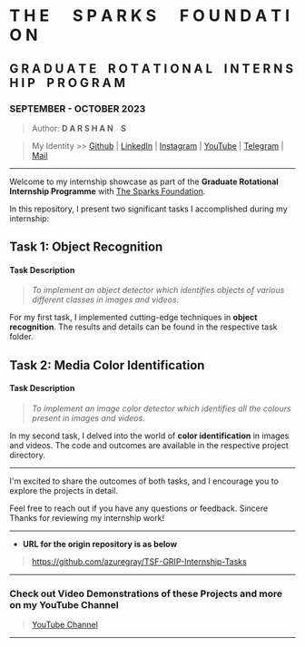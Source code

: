 # **T H E &emsp; S P A R K S &emsp; F O U N D A T I O N**
## G R A D U A T E &ensp; R O T A T I O N A L &ensp; I N T E R N S H I P &ensp; P R O G R A M
### SEPTEMBER - OCTOBER 2023

> Author: **D A R S H A N &ensp; S**

> My Identity >>  [Github](https://github.com/azuregray/) | [LinkedIn](https://linkedin.com/in/arcticblue/) | [Instagram](https://instagram.com/thedarshgowda/) | [YouTube](https://www.youtube.com/@pantoneblue/) | [Telegram](https://t.me/adobegreen/) | [Mail](mailto:d7gowda@gmail.com)

---

Welcome to my internship showcase as part of the **Graduate Rotational Internship Programme** with [The Sparks Foundation](https://www.thesparksfoundationsingapore.org/). 

In this repository, I present two significant tasks I accomplished during my internship:

## Task 1: Object Recognition

#### Task Description
> *To implement an object detector which identifies objects of various different classes in images and videos.*

For my first task, I implemented cutting-edge techniques in **object recognition**. The results and details can be found in the respective task folder.

## Task 2: Media Color Identification

#### Task Description
> *To implement an image color detector which identifies all the colours present in images and videos.*

In my second task, I delved into the world of **color identification** in images and videos. The code and outcomes are available in the respective project directory.

---

I'm excited to share the outcomes of both tasks, and I encourage you to explore the projects in detail.

Feel free to reach out if you have any questions or feedback.
Sincere Thanks for reviewing my internship work!

---

- **URL for the origin repository is as below**

> https://github.com/azuregray/TSF-GRIP-Internship-Tasks

---
### Check out Video Demonstrations of these Projects and more on my YouTube Channel

> [YouTube Channel](https://youtube.com/@pantoneblue)

---
